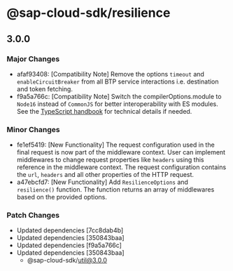 # @sap-cloud-sdk/resilience

## 3.0.0

### Major Changes

- afaf93408: [Compatibility Note] Remove the options `timeout` and `enableCircuitBreaker` from all BTP service interactions i.e. destination and token fetching.
- f9a5a766c: [Compatibility Note] Switch the compilerOptions.module to `Node16` instead of `CommonJS` for better interoperability with ES modules. See the [TypeScript handbook](https://www.typescriptlang.org/docs/handbook/esm-node.html) for technical details if needed.

### Minor Changes

- fe1ef5419: [New Functionality] The request configuration used in the final request is now part of the middleware context.
  User can implement middlewares to change request properties like `headers` using this reference in the middleware context.
  The request configuration contains the `url`, `headers` and all other properties of the HTTP request.
- a47ebcfd7: [New Functionality] Add `ResilienceOptions` and `resilience()` function. The function returns an array of middlewares based on the provided options.

### Patch Changes

- Updated dependencies [7cc8dab4b]
- Updated dependencies [350843baa]
- Updated dependencies [f9a5a766c]
- Updated dependencies [350843baa]
  - @sap-cloud-sdk/util@3.0.0
